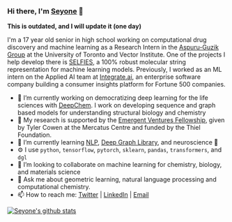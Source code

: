 ### Hi there, I'm [Seyone](https://twitter.com/SeyoneC) 👋

**This is outdated, and I will update it (one day)**

I'm a 17 year old senior in high school working on computational drug discovery and machine learning as a Research Intern in the [Aspuru-Guzik Group](https://www.matter.toronto.edu/) at the University of Toronto and Vector Institute. One of the projects I help develop there is [SELFIES](https://github.com/aspuru-guzik-group/selfies), a 100% robust molecular string representation for machine learning models. Previously, I worked as an ML intern on the Applied AI team at [Integrate.ai](https://integrate.ai/), an enterprise software company building a consumer insights platform for Fortune 500 companies.

- 🔭 I’m currently working on democratizing deep learning for the life sciences with [DeepChem](https://github.com/deepchem/deepchem). I work on developing sequence and graph based models for understanding structural biology and chemistry
- 🔬 My research is supported by the [Emergent Ventures Fellowship](https://www.mercatus.org/emergent-ventures), given by Tyler Cowen at the Mercatus Centre and funded by the Thiel Foundation.
- 🌱 I’m currently learning [NLP](https://github.com/huggingface/nlp), [Deep Graph Library](https://github.com/dmlc/dgl), and neuroscience 🧠
- ⚙️ I use `python`, `tensorflow`, `pytorch`, `sklearn`, `pandas`, `transformers`, and `dgl`
- 👯 I’m looking to collaborate on machine learning for chemistry, biology, and materials science
- 💬 Ask me about geometric learning, natural language processing and computational chemistry.
- 📫 How to reach me: [Twitter](https://twitter.com/SeyoneC) | [LinkedIn](https://www.linkedin.com/in/seyone-chithrananda-a5974915b/) | [Email](seyonec@gmail.com)

[![Seyone's github stats](https://github-readme-stats.vercel.app/api?username=seyonechithrananda)](https://github.com/anuraghazra/github-readme-stats)
